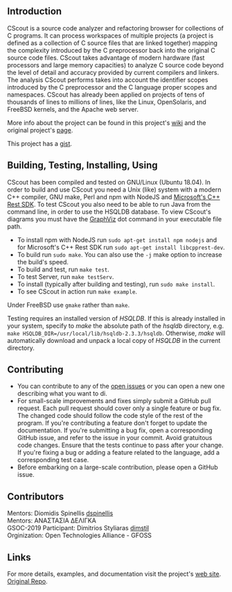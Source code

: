 
## Introduction
CScout is a source code analyzer and refactoring browser for collections
of C programs.  It can process workspaces of multiple projects (a project
is defined as a collection of C source files that are linked together)
mapping the complexity introduced by the C preprocessor back into
the original C source code files.  CScout takes advantage of modern
hardware (fast processors and large memory capacities) to analyze
C source code beyond the level of detail and accuracy provided
by  current compilers and linkers.  The analysis CScout performs takes
into account the identifier scopes introduced by the C preprocessor and
the C language proper scopes and namespaces.  CScout has already been
applied on projects of tens of thousands of lines to millions of lines,
like the Linux, OpenSolaris, and FreeBSD kernels, and the Apache web
server. 

More info about the project can be found in this project's [wiki](https://github.com/eellak/gsoc2019-CScout/wiki) and the original project's [page](https://www.spinellis.gr/cscout/).

This project has a [gist](https://gist.github.com/dimstil/3a65a18b675235e367eeefee2e554ccb).

## Building, Testing, Installing, Using
CScout has been compiled and tested on GNU/Linux (Ubuntu 18.04). In order to
build and use CScout you need a Unix (like) system
with a modern C++ compiler, GNU make, Perl and npm with NodeJS and 
[Microsoft's C++ Rest SDK](https://github.com/microsoft/cpprestsdk). 
To test CScout you also need to be able to run Java from the command line,
in order to use the HSQLDB database.
To view CScout's diagrams you must have the
[GraphViz](http://www.graphviz.org) dot command in
your executable file path.
* To install npm with NodeJS run `sudo apt-get install npm nodejs` and for Microsoft's C++ Rest SDK run `sudo apt-get install libcpprest-dev`.
* To build run `sudo make`. You can also use the `-j` make option to increase the build's speed.
* To build and test, run `make test`.
* To test Server, run `make testServ`.
* To install (typically after building and testing), run `sudo make install`.
* To see CScout in action run `make example`.

Under FreeBSD use `gmake` rather than `make`.

Testing requires an installed version of _HSQLDB_.
If this is already installed in your system, specify to _make_
the absolute path of the *hsqldb* directory, e.g.
`make HSQLDB_DIR=/usr/local/lib/hsqldb-2.3.3/hsqldb`.
Otherwise, _make_ will automatically download and unpack a local
copy of _HSQLDB_ in the current directory.


## Contributing
* You can contribute to any of the [open issues](https://github.com/dspinellis/cscout/issues) or you can open a new one describing what you want to di.
* For small-scale improvements and fixes simply submit a GitHub pull request.
Each pull request should cover only a single feature or bug fix.
The changed code should follow the code style of the rest of the program.
If you're contributing a feature don't forget to update the documentation.
If you're submitting a bug fix, open a corresponding GitHub issue,
and refer to the issue in your commit.
Avoid gratuitous code changes.
Ensure that the tests continue to pass after your change.
If you're fixing a bug or adding a feature related to the language, add a corresponding test case.
* Before embarking on a large-scale contribution, please open a GitHub issue.

## Contributors
Mentors: Diomidis Spinellis [dspinellis](https://github.com/dspinellis)  
Mentors: ΑΝΑΣΤΑΣΙΑ ΔΕΛΙΓΚΑ  
GSOC-2019 Participant: Dimitrios Styliaras [dimstil](https://github.com/dimstil)  
Orginization: Open Technologies Alliance - GFOSS  

## Links
For more details, examples, and documentation visit the project's
[web site](http://www.spinellis.gr/cscout).
[Original Repo](https://github.com/dspinellis/cscout).
